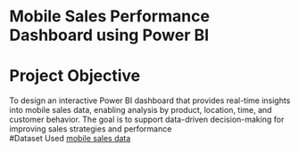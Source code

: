 # Mobile Sales Performance Dashboard using Power BI

# Project Objective
To design an interactive Power BI dashboard that provides real-time insights into mobile sales data, enabling analysis by product, location, time, and customer behavior. The goal is to support data-driven decision-making for improving sales strategies and performance         
#Dataset Used
 <a href= "https://github.com/SatishDhawale/Power_BI_Dashboard/blob/main/Mobile%20Sales%20Data.xlsx">mobile sales data</a>
 
